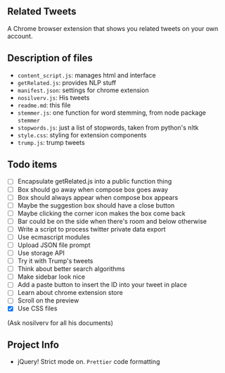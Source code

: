 ## Related Tweets

A Chrome browser extension that shows you related tweets on your own account.

## Description of files

- `content_script.js`: manages html and interface
- `getRelated.js`: provides NLP stuff
- `manifest.json`: settings for chrome extension
- `nosilverv.js`: His tweets
- `readme.md`: this file
- `stemmer.js`: one function for word stemming, from node package `stemmer`
- `stopwords.js`: just a list of stopwords, taken from python's nltk
- `style.css`: styling for extension components
- `trump.js`: trump tweets

## Todo items

- [ ] Encapsulate getRelated.js into a public function thing
- [ ] Box should go away when compose box goes away
- [ ] Box should always appear when compose box appears
- [ ] Maybe the suggestion box should have a close button
- [ ] Maybe clicking the corner icon makes the box come back
- [ ] Bar could be on the side when there's room and below otherwise
- [ ] Write a script to process twitter private data export
- [ ] Use ecmascript modules
- [ ] Upload JSON file prompt
- [ ] Use storage API
- [ ] Try it with Trump's tweets
- [ ] Think about better search algorithms
- [ ] Make sidebar look nice
- [ ] Add a paste button to insert the ID into your tweet in place
- [ ] Learn about chrome extension store
- [ ] Scroll on the preview
- [x] Use CSS files

(Ask nosilverv for all his documents)

## Project Info

- jQuery! Strict mode on. `Prettier` code formatting
